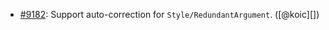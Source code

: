 * [#9182](https://github.com/rubocop-hq/rubocop/pull/9182): Support auto-correction for `Style/RedundantArgument`. ([@koic][])
